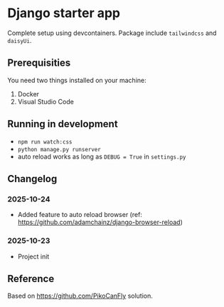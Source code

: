 # Django starter app

Complete setup using devcontainers.
Package include `tailwindcss` and `daisyUi`.

## Prerequisities
You need two things installed on your machine:

1. Docker
2. Visual Studio Code

## Running in development

- `npm run watch:css` 
- `python manage.py runserver`
- auto reload works as long as `DEBUG = True` in `settings.py`

## Changelog

### 2025-10-24
- Added feature to auto reload browser (ref: https://github.com/adamchainz/django-browser-reload)

### 2025-10-23
- Project init

## Reference
Based on https://github.com/PikoCanFly solution.